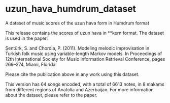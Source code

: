 uzun_hava_humdrum_dataset
=========================

A dataset of music scores of the uzun hava form in Humdrum format

This release contains the scores of uzun hava in **kern format. The dataset is used in the paper:

Şentürk, S. and Chordia, P. (2011). Modeling melodic improvisation in Turkish folk music using variable-length Markov models. In Proceedings of 12th International Society for Music Information Retrieval Conference, pages 269–274, Miami, Florida.

Please cite the publication above in any work using this dataset.

This version has 64 songs encoded, with a total of 6613 notes, in 8 makams from different regions of Anatolia and Azerbaijan. For more information about the dataset, please refer to the paper.
